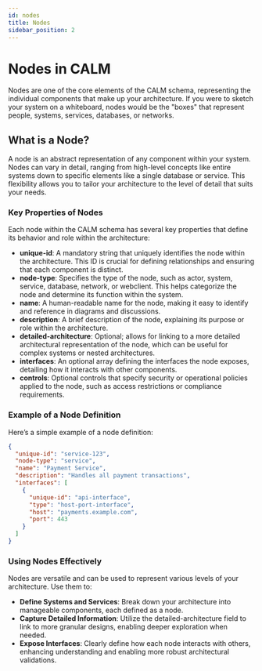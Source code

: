 ```yaml
---
id: nodes
title: Nodes
sidebar_position: 2
---
```


# Nodes in CALM

Nodes are one of the core elements of the CALM schema, representing the individual components that make up your architecture. If you were to sketch your system on a whiteboard, nodes would be the "boxes" that represent people, systems, services, databases, or networks.

## What is a Node?

A node is an abstract representation of any component within your system. Nodes can vary in detail, ranging from high-level concepts like entire systems down to specific elements like a single database or service. This flexibility allows you to tailor your architecture to the level of detail that suits your needs.

### Key Properties of Nodes

Each node within the CALM schema has several key properties that define its behavior and role within the architecture:

- **unique-id**: A mandatory string that uniquely identifies the node within the architecture. This ID is crucial for defining relationships and ensuring that each component is distinct.
- **node-type**: Specifies the type of the node, such as actor, system, service, database, network, or webclient. This helps categorize the node and determine its function within the system.
- **name**: A human-readable name for the node, making it easy to identify and reference in diagrams and discussions.
- **description**: A brief description of the node, explaining its purpose or role within the architecture.
- **detailed-architecture**: Optional; allows for linking to a more detailed architectural representation of the node, which can be useful for complex systems or nested architectures.
- **interfaces**: An optional array defining the interfaces the node exposes, detailing how it interacts with other components.
- **controls**: Optional controls that specify security or operational policies applied to the node, such as access restrictions or compliance requirements.

### Example of a Node Definition

Here’s a simple example of a node definition:

```json
{
  "unique-id": "service-123",
  "node-type": "service",
  "name": "Payment Service",
  "description": "Handles all payment transactions",
  "interfaces": [
    {
      "unique-id": "api-interface",
      "type": "host-port-interface",
      "host": "payments.example.com",
      "port": 443
    }
  ]
}
```

### Using Nodes Effectively

Nodes are versatile and can be used to represent various levels of your architecture. Use them to:

- **Define Systems and Services**: Break down your architecture into manageable components, each defined as a node.
- **Capture Detailed Information**: Utilize the detailed-architecture field to link to more granular designs, enabling deeper exploration when needed.
- **Expose Interfaces**: Clearly define how each node interacts with others, enhancing understanding and enabling more robust architectural validations.
